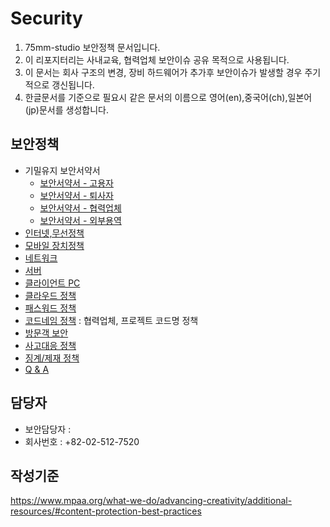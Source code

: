 # Security

1. 75mm-studio 보안정책 문서입니다.
1. 이 리포지터리는 사내교육, 협력업체 보안이슈 공유 목적으로 사용됩니다.
1. 이 문서는 회사 구조의 변경, 장비 하드웨어가 추가후 보안이슈가 발생할 경우 주기적으로 갱신됩니다.
1. 한글문서를 기준으로 필요시 같은 문서의 이름으로 영어(en),중국어(ch),일본어(jp)문서를 생성합니다.

## 보안정책
- 기밀유지 보안서약서
	- [보안서약서 - 고용자](docs/security_pledge_employ.md)
	- [보안서약서 - 퇴사자](docs/security_pledge_leave.md)
	- [보안서약서 - 협력업체](docs/security_pledge_partners.md)
	- [보안서약서 - 외부용역](docs/security_pledge_service.md)
- [인터넷,무선정책](docs/internet.md)
- [모바일 장치정책](docs/mobile.md)
- [네트워크](docs/network.md)
- [서버](docs/server.md)
- [클라이언트 PC](docs/clientpc.md)
- [클라우드 정책](docs/cloud.md)
- [패스워드 정책](docs/password.md)
- [코드네임 정책](docs/codename.md) : 협력업체, 프로젝트 코드명 정책
- [방문객 보안](docs/guest.md)
- [사고대응 정책](docs/security_incident_response.md)
- [징계/제재 정책](docs/security_disciplinary_action.md)
- [Q & A](docs/qna.md)

## 담당자
- 보안담당자 : 
- 회사번호 : +82-02-512-7520

## 작성기준
https://www.mpaa.org/what-we-do/advancing-creativity/additional-resources/#content-protection-best-practices
